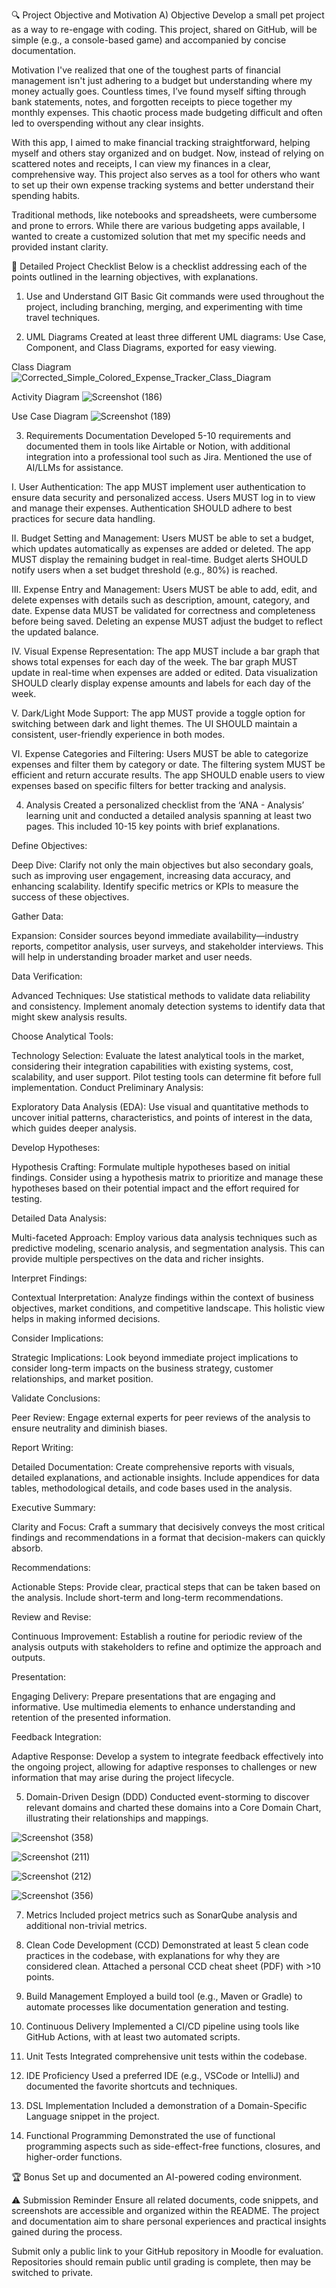 🔍 Project Objective and Motivation
A) Objective
Develop a small pet project as a way to re-engage with coding. This project, shared on GitHub, will be simple (e.g., a console-based game) and accompanied by concise documentation.

Motivation
I've realized that one of the toughest parts of financial management isn't just adhering to a budget but understanding where my money actually goes. Countless times, I’ve found myself sifting through bank statements, notes, and forgotten receipts to piece together my monthly expenses. This chaotic process made budgeting difficult and often led to overspending without any clear insights.

With this app, I aimed to make financial tracking straightforward, helping myself and others stay organized and on budget. Now, instead of relying on scattered notes and receipts, I can view my finances in a clear, comprehensive way. This project also serves as a tool for others who want to set up their own expense tracking systems and better understand their spending habits.

Traditional methods, like notebooks and spreadsheets, were cumbersome and prone to errors. While there are various budgeting apps available, I wanted to create a customized solution that met my specific needs and provided instant clarity.

📝 Detailed Project Checklist
Below is a checklist addressing each of the points outlined in the learning objectives, with explanations.

1. Use and Understand GIT
Basic Git commands were used throughout the project, including branching, merging, and experimenting with time travel techniques.

2. UML Diagrams
Created at least three different UML diagrams: Use Case, Component, and Class Diagrams, exported for easy viewing.



Class Diagram
![Corrected_Simple_Colored_Expense_Tracker_Class_Diagram](https://github.com/user-attachments/assets/995dfb30-9010-47b4-bc77-8ca518d9b9b1)


Activity Diagram
![Screenshot (186)](https://github.com/user-attachments/assets/b9df1cb9-d0c9-463c-b711-a230b47b6bb9)


Use Case Diagram
![Screenshot (189)](https://github.com/user-attachments/assets/43c2f83a-c07f-4f54-a9ea-6e6527d012aa)



3. Requirements Documentation
Developed 5-10 requirements and documented them in tools like Airtable or Notion, with additional integration into a professional tool such as Jira. Mentioned the use of AI/LLMs for assistance.

I. User Authentication:
The app MUST implement user authentication to ensure data security and personalized access.
Users MUST log in to view and manage their expenses.
Authentication SHOULD adhere to best practices for secure data handling.

II. Budget Setting and Management:
Users MUST be able to set a budget, which updates automatically as expenses are added or deleted.
The app MUST display the remaining budget in real-time.
Budget alerts SHOULD notify users when a set budget threshold (e.g., 80%) is reached.

III. Expense Entry and Management:
Users MUST be able to add, edit, and delete expenses with details such as description, amount, category, and date.
Expense data MUST be validated for correctness and completeness before being saved.
Deleting an expense MUST adjust the budget to reflect the updated balance.

IV. Visual Expense Representation:
The app MUST include a bar graph that shows total expenses for each day of the week.
The bar graph MUST update in real-time when expenses are added or edited.
Data visualization SHOULD clearly display expense amounts and labels for each day of the week.

V. Dark/Light Mode Support:
The app MUST provide a toggle option for switching between dark and light themes.
The UI SHOULD maintain a consistent, user-friendly experience in both modes.

VI. Expense Categories and Filtering:
Users MUST be able to categorize expenses and filter them by category or date.
The filtering system MUST be efficient and return accurate results.
The app SHOULD enable users to view expenses based on specific filters for better tracking and analysis.


4. Analysis
Created a personalized checklist from the ‘ANA - Analysis’ learning unit and conducted a detailed analysis spanning at least two pages. This included 10-15 key points with brief explanations.

Define Objectives:


Deep Dive: Clarify not only the main objectives but also secondary goals, such as improving user engagement, increasing data accuracy, and enhancing scalability. Identify specific metrics or KPIs to measure the success of these objectives.

Gather Data:


Expansion: Consider sources beyond immediate availability—industry reports, competitor analysis, user surveys, and stakeholder interviews. This will help in understanding broader market and user needs.

Data Verification:


Advanced Techniques: Use statistical methods to validate data reliability and consistency. Implement anomaly detection systems to identify data that might skew analysis results.


Choose Analytical Tools:


Technology Selection: Evaluate the latest analytical tools in the market, considering their integration capabilities with existing systems, cost, scalability, and user support. Pilot testing tools can determine fit before full implementation.
Conduct Preliminary Analysis:

Exploratory Data Analysis (EDA): Use visual and quantitative methods to uncover initial patterns, characteristics, and points of interest in the data, which guides deeper analysis.


Develop Hypotheses:

Hypothesis Crafting: Formulate multiple hypotheses based on initial findings. Consider using a hypothesis matrix to prioritize and manage these hypotheses based on their potential impact and the effort required for testing.


Detailed Data Analysis:

Multi-faceted Approach: Employ various data analysis techniques such as predictive modeling, scenario analysis, and segmentation analysis. This can provide multiple perspectives on the data and richer insights.


Interpret Findings:

Contextual Interpretation: Analyze findings within the context of business objectives, market conditions, and competitive landscape. This holistic view helps in making informed decisions.


Consider Implications:

Strategic Implications: Look beyond immediate project implications to consider long-term impacts on the business strategy, customer relationships, and market position.


Validate Conclusions:

Peer Review: Engage external experts for peer reviews of the analysis to ensure neutrality and diminish biases.


Report Writing:

Detailed Documentation: Create comprehensive reports with visuals, detailed explanations, and actionable insights. Include appendices for data tables, methodological details, and code bases used in the analysis.


Executive Summary:

Clarity and Focus: Craft a summary that decisively conveys the most critical findings and recommendations in a format that decision-makers can quickly absorb.


Recommendations:

Actionable Steps: Provide clear, practical steps that can be taken based on the analysis. Include short-term and long-term recommendations.


Review and Revise:

Continuous Improvement: Establish a routine for periodic review of the analysis outputs with stakeholders to refine and optimize the approach and outputs.


Presentation:

Engaging Delivery: Prepare presentations that are engaging and informative. Use multimedia elements to enhance understanding and retention of the presented information.


Feedback Integration:

Adaptive Response: Develop a system to integrate feedback effectively into the ongoing project, allowing for adaptive responses to challenges or new information that may arise during the project lifecycle.




5. Domain-Driven Design (DDD)
Conducted event-storming to discover relevant domains and charted these domains into a Core Domain Chart, illustrating their relationships and mappings.

![Screenshot (358)](https://github.com/user-attachments/assets/595ba08b-9aeb-4701-9aae-9f51982784b7)


![Screenshot (211)](https://github.com/user-attachments/assets/ea6527f6-d9c3-415a-9f83-1388b793e4d2)



![Screenshot (212)](https://github.com/user-attachments/assets/b2875f14-24ec-43e8-bfb0-9b92e3b2b959)



![Screenshot (356)](https://github.com/user-attachments/assets/e562d150-c262-4de4-bf5c-4da60dc69c93)



7. Metrics
Included project metrics such as SonarQube analysis and additional non-trivial metrics.

8. Clean Code Development (CCD)
Demonstrated at least 5 clean code practices in the codebase, with explanations for why they are considered clean. Attached a personal CCD cheat sheet (PDF) with >10 points.

9. Build Management
Employed a build tool (e.g., Maven or Gradle) to automate processes like documentation generation and testing.

10. Continuous Delivery
Implemented a CI/CD pipeline using tools like GitHub Actions, with at least two automated scripts.

11. Unit Tests
Integrated comprehensive unit tests within the codebase.

12. IDE Proficiency
Used a preferred IDE (e.g., VSCode or IntelliJ) and documented the favorite shortcuts and techniques.

13. DSL Implementation
Included a demonstration of a Domain-Specific Language snippet in the project.

14. Functional Programming
Demonstrated the use of functional programming aspects such as side-effect-free functions, closures, and higher-order functions.

🏆 Bonus
Set up and documented an AI-powered coding environment.

⚠️ Submission Reminder
Ensure all related documents, code snippets, and screenshots are accessible and organized within the README. The project and documentation aim to share personal experiences and practical insights gained during the process.

Submit only a public link to your GitHub repository in Moodle for evaluation. Repositories should remain public until grading is complete, then may be switched to private.
